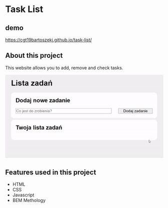 # Task List
## demo
https://cgt19bartoszekj.github.io/task-list/
## About this project
This website allows you to add, remove and check tasks.

!["Website"](/images/website-gif.gif)

## Features used in this project
- HTML
- CSS
- Javascript
- BEM Methology
